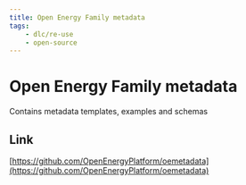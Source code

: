 ```yaml
---
title: Open Energy Family metadata 
tags:
    - dlc/re-use
    - open-source
---
```

# Open Energy Family metadata 
Contains metadata templates, examples and schemas

## Link
[https://github.com/OpenEnergyPlatform/oemetadata](https://github.com/OpenEnergyPlatform/oemetadata)
